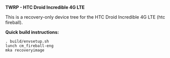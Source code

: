 **TWRP - HTC Droid Incredible 4G LTE**

This is a recovery-only device tree for the HTC Droid Incredible 4G LTE (htc fireball).

**Quick build instructions:**

    . build/envsetup.sh
    lunch cm_fireball-eng
    mka recoveryimage
